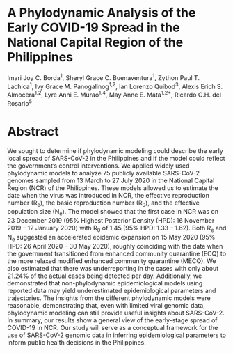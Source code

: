 # A Phylodynamic Analysis of the Early COVID-19 Spread in the National Capital Region of the Philippines

Imari Joy C. Borda<sup>1</sup>, Sheryl Grace C. Buenaventura<sup>1</sup>, Zython Paul T. Lachica<sup>1</sup>, Ivy Grace M. Panogalinog<sup>1,2</sup>, Ian Lorenzo Quibod<sup>3</sup>, Alexis Erich S. Almocera<sup>1,2</sup>, Lyre Anni E. Murao<sup>1,4</sup>, May Anne E. Mata<sup>1,2\*</sup>, Ricardo C.H. del Rosario<sup>5</sup>

# Abstract

We sought to determine if phylodynamic modeling could describe the early local spread of SARS-CoV-2 in the Philippines and if the model could reflect the government’s control interventions. We applied widely used phylodynamic models to analyze 75 publicly available SARS-CoV-2 genomes sampled from 13 March to 27 July 2020 in the National Capital Region (NCR) of the Philippines. These models allowed us to estimate the date when the virus was introduced in NCR, the effective reproduction number (R<sub>e</sub>), the basic reproduction number (R<sub>0</sub>), and the effective population size (N<sub>e</sub>). The model showed that the first case in NCR was on 23 December 2019 (95% Highest Posterior Density (HPD): 16 November 2019 – 12 January 2020) with R<sub>0</sub> of 1.45 (95% HPD: 1.33 – 1.62). Both R<sub>e</sub> and N<sub>e</sub> suggested an accelerated epidemic expansion on 15 May 2020 (95% HPD: 26 April 2020 – 30 May 2020), roughly coinciding with the date when the government transitioned from enhanced community quarantine (ECQ) to the more relaxed modified enhanced community quarantine (MECQ). We also estimated that there was underreporting in the cases with only about 21.24% of the actual cases being detected per day. Additionally, we demonstrated that non-phylodynamic epidemiological models using reported data may yield underestimated epidemiological parameters and trajectories. The insights from the different phylodynamic models were reasonable, demonstrating that, even with limited viral genomic data, phylodynamic modeling can still provide useful insights about SARS-CoV-2. In summary, our results show a general view of the early-stage spread of COVID-19 in NCR. Our study will serve as a conceptual framework for the use of SARS-CoV-2 genomic data in inferring epidemiological parameters to inform public health decisions in the Philippines.
